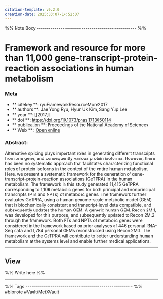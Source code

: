 ```yaml
---
citation-template: v0.2.0
creation-date: 2025:03:07-14:52:07
---
```


%% Note Body --------------------------------------------------- %%
# Framework and resource for more than 11,000 gene-transcript-protein-reaction associations in human metabolism

### Meta
- ** citekey **: ryuFrameworkResourceMore2017
- ** authors **: Jae Yong Ryu, Hyun Uk Kim, Sang Yup Lee
- ** year **: [[2017]]
- ** doi **: https://doi.org/10.1073/pnas.1713050114
- ** publication **: Proceedings of the National Academy of Sciences
- ** Web ** : [Open online](https://www.pnas.org/content/114/45/E9740)


### Abstract:
Alternative splicing plays important roles in generating different transcripts from one gene, and consequently various protein isoforms. However, there has been no systematic approach that facilitates characterizing functional roles of protein isoforms in the context of the entire human metabolism. Here, we present a systematic framework for the generation of gene-transcript-protein-reaction associations (GeTPRA) in the human metabolism. The framework in this study generated 11,415 GeTPRA corresponding to 1,106 metabolic genes for both principal and nonprincipal transcripts (PTs and NPTs) of metabolic genes. The framework further evaluates GeTPRA, using a human genome-scale metabolic model (GEM) that is biochemically consistent and transcript-level data compatible, and subsequently updates the human GEM. A generic human GEM, Recon 2M.1, was developed for this purpose, and subsequently updated to Recon 2M.2 through the framework. Both PTs and NPTs of metabolic genes were considered in the framework based on prior analyses of 446 personal RNA-Seq data and 1,784 personal GEMs reconstructed using Recon 2M.1. The framework and the GeTPRA will contribute to better understanding human metabolism at the systems level and enable further medical applications.

___

## View

%% Write here %%





___
%% Tags  ------------------------------------------------------- %%
#bibnote
#Vault/MetXVault 